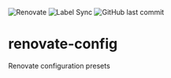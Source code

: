 ![Renovate](https://github.com/vrozaksen/renovate-config/actions/workflows/renovate.yaml/badge.svg)
![Label Sync](https://github.com/vrozaksen/renovate-config/actions/workflows/label-sync.yaml/badge.svg)
![GitHub last commit](https://img.shields.io/github/last-commit/vrozaksen/renovate-config)
# renovate-config
Renovate configuration presets
